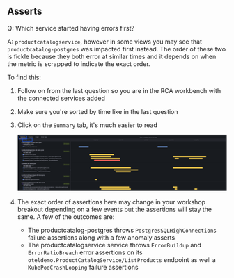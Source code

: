 ## Asserts
Q: Which service started having errors first? 

A: `productcatalogservice`, however in some views you may see that `productcatalog-postgres` was impacted first instead. The order of these two is fickle because they both error at similar times and it depends on when the metric is scrapped to indicate the exact order.

To find this:

1. Follow on from the last question so you are in the RCA workbench with the connected services added
1. Make sure you're sorted by time like in the last question
1. Click on the `Summary` tab, it's much easier to read

    ![allentities](/images/breakout_2/1.6-asserts.png)
1. The exact order of assertions here may change in your workshop breakout depending on a few events but the assertions will stay the same. A few of the outcomes are:
    - The productcatalog-postgres throws `PostgresSQLHighConnections` failure assertions along with a few anomaly asserts
    - The productcatalogservice service throws `ErrorBuildup` and `ErrorRatioBreach` error assertions on its `oteldemo.ProductCatalogService/ListProducts` endpoint as well a `KubePodCrashLooping` failure assertions
